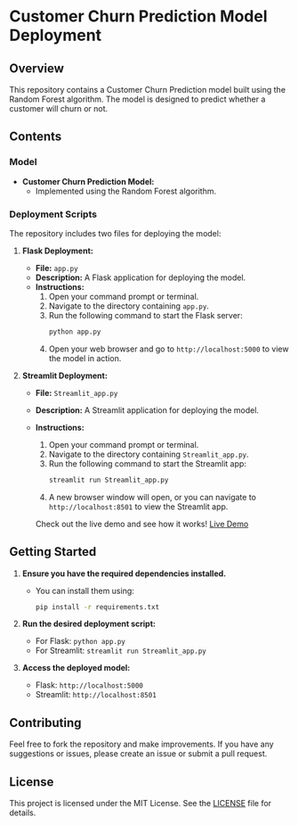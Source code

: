 # Customer Churn Prediction Model Deployment

## Overview

This repository contains a Customer Churn Prediction model built using the Random Forest algorithm. The model is designed to predict whether a customer will churn or not.

## Contents

### Model

- **Customer Churn Prediction Model:**
  - Implemented using the Random Forest algorithm.

### Deployment Scripts

The repository includes two files for deploying the model:

1. **Flask Deployment:**
   - **File:** `app.py`
   - **Description:** A Flask application for deploying the model.
   - **Instructions:** 
     1. Open your command prompt or terminal.
     2. Navigate to the directory containing `app.py`.
     3. Run the following command to start the Flask server:
        ```bash
        python app.py
        ```
     4. Open your web browser and go to `http://localhost:5000` to view the model in action.

2. **Streamlit Deployment:**
   - **File:** `Streamlit_app.py`
   - **Description:** A Streamlit application for deploying the model.
   - **Instructions:** 
     1. Open your command prompt or terminal.
     2. Navigate to the directory containing `Streamlit_app.py`.
     3. Run the following command to start the Streamlit app:
        ```bash
        streamlit run Streamlit_app.py
        ```
     4. A new browser window will open, or you can navigate to `http://localhost:8501` to view the Streamlit app.

     Check out the live demo and see how it works! [Live Demo](https://deploy-6myk3saaabd7p9tgag5fw8.streamlit.app/)

## Getting Started

1. **Ensure you have the required dependencies installed.**
   - You can install them using:
     ```bash
     pip install -r requirements.txt
     ```

2. **Run the desired deployment script:**
   - For Flask: `python app.py`
   - For Streamlit: `streamlit run Streamlit_app.py`

3. **Access the deployed model:**
   - Flask: `http://localhost:5000`
   - Streamlit: `http://localhost:8501`

## Contributing

Feel free to fork the repository and make improvements. If you have any suggestions or issues, please create an issue or submit a pull request.

## License

This project is licensed under the MIT License. See the [LICENSE](LICENSE) file for details.
